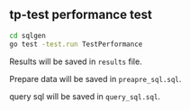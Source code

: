 ## tp-test performance test

```bash
cd sqlgen
go test -test.run TestPerformance
```

Results will be saved in `results` file. 

Prepare data will be saved in `preapre_sql.sql`.

query sql will be saved in `query_sql.sql`. 